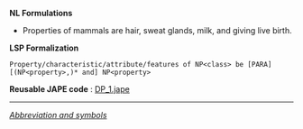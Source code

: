 __NL Formulations__ 



* Properties of mammals are hair, sweat glands, milk, and giving live birth.


  

__LSP Formalization__ 




```
Property/characteristic/attribute/features of NP<class> be [PARA] [(NP<property>,)* and] NP<property>

```


__Reusable JAPE code__ 
 :
 [DP\_1.jape](../../images/e/ef/DP_1.jape "DP 1.jape") 





---



_[Abbreviation and symbols](../../Community/LSPSymbols "Community:LSPSymbols")_